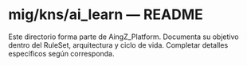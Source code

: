 # mig/kns/ai_learn — README

Este directorio forma parte de AingZ_Platform. Documenta su objetivo dentro del RuleSet, arquitectura y ciclo de vida. Completar detalles específicos según corresponda.

